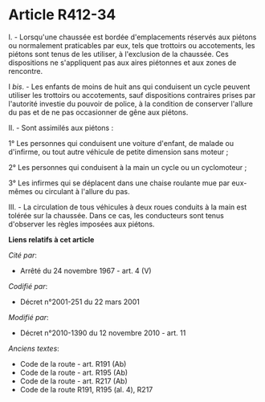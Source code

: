# Article R412-34

I. - Lorsqu'une chaussée est bordée d'emplacements réservés aux piétons ou normalement praticables par eux, tels que
trottoirs ou accotements, les piétons sont tenus de les utiliser, à l'exclusion de la chaussée. Ces dispositions ne
s'appliquent pas aux aires piétonnes et aux zones de rencontre. 

I 
  _bis_. - Les enfants de moins de huit ans qui conduisent un cycle peuvent utiliser les trottoirs ou accotements, sauf
dispositions contraires prises par l'autorité investie du pouvoir de police, à la condition de conserver l'allure du pas et
de ne pas occasionner de gêne aux piétons. 

II. - Sont assimilés aux piétons :

1° Les personnes qui conduisent une voiture d'enfant, de malade ou d'infirme, ou tout autre véhicule de petite dimension sans
moteur ;

2° Les personnes qui conduisent à la main un cycle ou un cyclomoteur ;

3° Les infirmes qui se déplacent dans une chaise roulante mue par eux-mêmes ou circulant à l'allure du pas.

III. - La circulation de tous véhicules à deux roues conduits à la main est tolérée sur la chaussée. Dans ce cas, les
conducteurs sont tenus d'observer les règles imposées aux piétons.

**Liens relatifs à cet article**

_Cité par_:

  - Arrêté du 24 novembre 1967 - art. 4 (V)

_Codifié par_:

  - Décret n°2001-251 du 22 mars 2001

_Modifié par_:

  - Décret n°2010-1390 du 12 novembre 2010 - art. 11

_Anciens textes_:

  - Code de la route - art. R191 (Ab)
  - Code de la route - art. R195 (Ab)
  - Code de la route - art. R217 (Ab)
  - Code de la route R191, R195 (al. 4), R217
